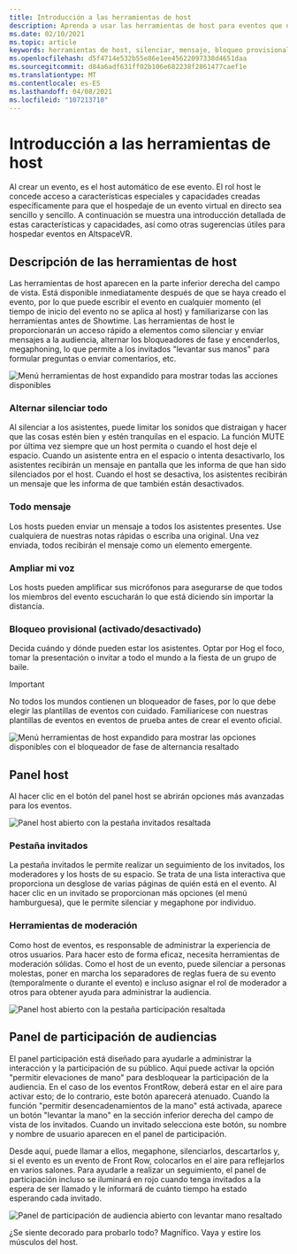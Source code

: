 ```yaml
---
title: Introducción a las herramientas de host
description: Aprenda a usar las herramientas de host para eventos que no son de FrontRow, como el silenciamiento, la mensajería y la moderación.
ms.date: 02/10/2021
ms.topic: article
keywords: herramientas de host, silenciar, mensaje, bloqueo provisional, participación de audiencias
ms.openlocfilehash: d5f4714e532b55e86e1ee45622097338d4651daa
ms.sourcegitcommit: d84a6adf631ff02b106e682238f2861477caef1e
ms.translationtype: MT
ms.contentlocale: es-ES
ms.lasthandoff: 04/08/2021
ms.locfileid: "107213710"
---
```

# <a name="host-tools-overview"></a>Introducción a las herramientas de host

Al crear un evento, es el host automático de ese evento. El rol host le concede acceso a características especiales y capacidades creadas específicamente para que el hospedaje de un evento virtual en directo sea sencillo y sencillo. A continuación se muestra una introducción detallada de estas características y capacidades, así como otras sugerencias útiles para hospedar eventos en AltspaceVR.

## <a name="understanding-host-tools"></a>Descripción de las herramientas de host

Las herramientas de host aparecen en la parte inferior derecha del campo de vista. Está disponible inmediatamente después de que se haya creado el evento, por lo que puede escribir el evento en cualquier momento (el tiempo de inicio del evento no se aplica al host) y familiarizarse con las herramientas antes de Showtime. Las herramientas de host le proporcionarán un acceso rápido a elementos como silenciar y enviar mensajes a la audiencia, alternar los bloqueadores de fase y encenderlos, megaphoning, lo que permite a los invitados "levantar sus manos" para formular preguntas o enviar comentarios, etc.

![Menú herramientas de host expandido para mostrar todas las acciones disponibles](images/host-tools-img-01.png) 

### <a name="toggle-mute-all"></a>Alternar silenciar todo

Al silenciar a los asistentes, puede limitar los sonidos que distraigan y hacer que las cosas estén bien y estén tranquilas en el espacio. La función MUTE por última vez siempre que un host permita o cuando el host deje el espacio. Cuando un asistente entra en el espacio o intenta desactivarlo, los asistentes recibirán un mensaje en pantalla que les informa de que han sido silenciados por el host. Cuando el host se desactiva, los asistentes recibirán un mensaje que les informa de que también están desactivados.

### <a name="message-all"></a>Todo mensaje

Los hosts pueden enviar un mensaje a todos los asistentes presentes. Use cualquiera de nuestras notas rápidas o escriba una original. Una vez enviada, todos recibirán el mensaje como un elemento emergente.

### <a name="amplify-my-voice"></a>Ampliar mi voz

Los hosts pueden amplificar sus micrófonos para asegurarse de que todos los miembros del evento escucharán lo que está diciendo sin importar la distancia.

### <a name="stage-blocking-onoff"></a>Bloqueo provisional (activado/desactivado)

Decida cuándo y dónde pueden estar los asistentes. Optar por Hog el foco, tomar la presentación o invitar a todo el mundo a la fiesta de un grupo de baile.

> [!IMPORTANT]
> No todos los mundos contienen un bloqueador de fases, por lo que debe elegir las plantillas de eventos con cuidado. Familiarícese con nuestras plantillas de eventos en eventos de prueba antes de crear el evento oficial.

![Menú herramientas de host expandido para mostrar las opciones disponibles con el bloqueador de fase de alternancia resaltado](images/host-tools-img-02.png)

## <a name="host-panel"></a>Panel host

Al hacer clic en el botón del panel host se abrirán opciones más avanzadas para los eventos.

![Panel host abierto con la pestaña invitados resaltada](images/host-tools-img-03.png)

### <a name="guests-tab"></a>Pestaña invitados

La pestaña invitados le permite realizar un seguimiento de los invitados, los moderadores y los hosts de su espacio. Se trata de una lista interactiva que proporciona un desglose de varias páginas de quién está en el evento. Al hacer clic en un invitado se proporcionan más opciones (el menú hamburguesa), que le permite silenciar y megaphone por individuo.

### <a name="moderation-tools"></a>Herramientas de moderación

Como host de eventos, es responsable de administrar la experiencia de otros usuarios. Para hacer esto de forma eficaz, necesita herramientas de moderación sólidas. Como el host de un evento, puede silenciar a personas molestas, poner en marcha los separadores de reglas fuera de su evento (temporalmente o durante el evento) e incluso asignar el rol de moderador a otros para obtener ayuda para administrar la audiencia.

![Panel host abierto con la pestaña participación resaltada](images/host-tools-img-04.png)

## <a name="audience-participation-panel"></a>Panel de participación de audiencias

El panel participación está diseñado para ayudarle a administrar la interacción y la participación de su público. Aquí puede activar la opción "permitir elevaciones de mano" para desbloquear la participación de la audiencia. En el caso de los eventos FrontRow, deberá estar en el aire para activar esto; de lo contrario, este botón aparecerá atenuado. Cuando la función "permitir desencadenamientos de la mano" está activada, aparece un botón "levantar la mano" en la sección inferior derecha del campo de vista de los invitados. Cuando un invitado selecciona este botón, su nombre y nombre de usuario aparecen en el panel de participación. 

Desde aquí, puede llamar a ellos, megaphone, silenciarlos, descartarlos y, si el evento es un evento de Front Row, colocarlos en el aire para reflejarlos en varios salones. Para ayudarle a realizar un seguimiento, el panel de participación incluso se iluminará en rojo cuando tenga invitados a la espera de ser llamado y le informará de cuánto tiempo ha estado esperando cada invitado.
 
![Panel de participación de audiencia abierto con levantar mano resaltado](images/host-tools-img-05.png)

¿Se siente decorado para probarlo todo? Magnífico. Vaya y estire los músculos del host.